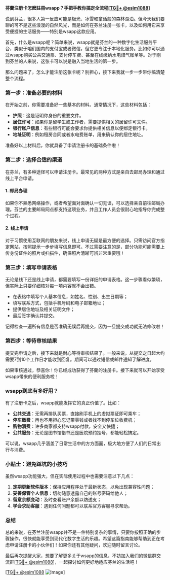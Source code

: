 **芬蘭注册卡怎麽註冊wsapp？手把手教你搞定全流程[[TG💪+ @esim1088](https://t.me/s/esim1088)]**

说到芬兰，很多人第一反应可能是极光、冰雪和童话般的森林湖泊。但今天我们要聊的可不是这些浪漫的自然风光，而是如何在芬兰注册一张卡，以及如何用它来享受便捷的生活服务——特别是wsapp这款应用。

首先，什么是wsapp呢？简单来说，wsapp就是芬兰的一种数字化生活服务平台，类似于咱们国内的支付宝或者微信，但它更专注于本地化服务。比如你可以通过wsapp购买公共交通票、支付停车费、甚至在线缴纳水电煤气账单等。对于刚到芬兰的人来说，这张卡可以说是融入当地生活的第一步。

那么问题来了，怎么才能注册这张卡呢？别担心，接下来我就一步一步带你搞清楚整个流程。

### 第一步：准备必要的材料

在开始之前，你需要准备好一些基本的材料。通常情况下，这些材料包括：

- **护照**：这是证明你身份的重要文件。
- **居住许可**：如果你是留学生或工作者，需要提供相关的居留许可文件。
- **银行账户信息**：有些银行可能会要求你提供相关信息以便绑定银行卡。
- **地址证明**：例如租房合同或者水电费账单，用来确认你的居住地址。

准备好以上材料后，你就具备了申请注册卡的基础条件啦！

### 第二步：选择合适的渠道

在芬兰，有多种途径可以申请注册卡。最常见的两种方式是亲自去邮局办理和通过线上平台申请。

#### 1. 邮局办理

如果你不熟悉网络操作，或者希望面对面确认一切无误，可以选择亲自前往邮局办理。芬兰的主要邮局网点都支持这项业务，并且工作人员会很耐心地指导你完成整个过程。

#### 2. 线上申请

对于习惯使用互联网的朋友来说，线上申请无疑是最方便的选择。只需访问官方指定网站，按照提示一步步填写信息即可。不过需要注意的是，部分功能可能需要上传身份证件的照片或扫描件，确保照片清晰可辨非常重要哦！

### 第三步：填写申请表格

无论是线下还是线上申请，都需要填写一份详细的申请表格。这一步骤看似繁琐，但实际上只要仔细核对每一项内容就不会出错。

- 在表格中填写个人基本信息，如姓名、性别、出生日期等；
- 填写联系方式，包括手机号码和电子邮箱地址；
- 提供居住地址及相关证明文件；
- 最后签字确认并提交。

记得检查一遍所有信息是否准确无误后再提交，因为一旦提交成功就无法修改啦！

### 第四步：等待审核结果

提交完申请之后，接下来就是耐心等待审核结果了。一般来说，从提交之日起大约需要7到10个工作日才能收到回复。期间可以通过短信或邮件通知了解进度。

如果审核通过，恭喜你！你已经成功获得了芬蘭的注册卡。接下来就可以开始享受wsapp带来的便利服务啦！

### wsapp到底有多好用？

有了注册卡之后，wsapp就能发挥它的真正价值了。比如：

- **公共交通**：无需再排队买票，直接刷手机上的虚拟票证即可乘车；
- **停车缴费**：再也不用担心忘记带零钱或者找不到停车位收费机；
- **购物消费**：许多商家都支持wsapp付款，安全又快捷；
- **公共服务**：无论是图书馆借书还是医院预约挂号，都能轻松搞定。

可以说，wsapp几乎涵盖了日常生活中的方方面面，极大地方便了人们的日常出行与消费。

### 小贴士：避免踩坑的小技巧

虽然wsapp功能强大，但在实际使用过程中也需要注意以下几点：

1. **定期更新软件版本**：保持应用程序处于最新状态，以免出现兼容性问题；
2. **妥善保管个人信息**：切勿随意透露自己的账号密码给他人；
3. **留意余额变动**：及时查看账户余额以防透支；
4. **学会求助客服**：遇到任何问题都可以联系官方客服寻求帮助。

### 总结

总的来说，在芬兰注册wsapp并不是一件特别复杂的事情，只要你按照正确的步骤操作，很快就能享受到现代化数字生活的乐趣。希望这篇指南能够帮助到正在考虑申请注册卡的小伙伴们！如果你还有其他疑问，欢迎随时留言讨论。

最后再次提醒大家，想要了解更多关于wsapp的信息，不妨加入我们的微信群交流群[[TG💪+ @esim1088](https://t.me/s/esim1088)]，一起探讨如何更好地适应芬兰的生活吧！

[[TG💪+ @esim1088](https://t.me/s/esim1088) ![Image](https://i.postimg.cc/4NQfJmqS/Snipaste-2025-05-13-00-14-12.png)]